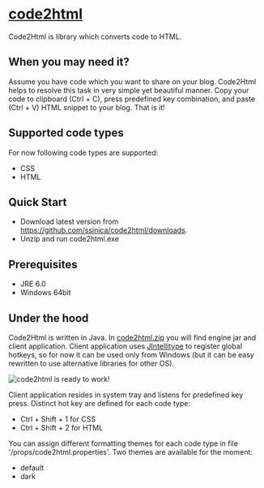[code2html](http://ssinica.github.com/code2html/)
=========== 

Code2Html is library which converts code to HTML.

When you may need it?
---------------------

Assume you have code which you want to share on your blog. Code2Html helps
to resolve this task in very simple yet beautiful manner. Copy your code to
clipboard (Ctrl + C), press predefined key combination, and paste (Ctrl + V)
HTML snippet to your blog. That is it!

Supported code types
--------------------

For now following code types are supported:

* CSS
* HTML

Quick Start
-----------

* Download latest version from https://github.com/ssinica/code2html/downloads.
* Unzip and run code2html.exe

Prerequisites
-------------

* JRE 6.0
* Windows 64bit

Under the hood
--------------

Code2Html is written in Java. In [code2html.zip](https://github.com/ssinica/code2html/downloads) you will find engine jar
and client application. Client application uses [JIntellitype](http://melloware.com/products/jintellitype/index.html) to 
register global hotkeys, so for now it can be used only from Windows (but it can be easy rewritten to use alternative libraries
for other OS).

![code2html is ready to work!](https://github.com/downloads/ssinica/code2html/code2html.png)

Client application resides in system tray and listens for predefined key press. Distinct hot key are defined for each code type:
* Ctrl + Shift + 1  for  CSS
* Ctrl + Shift + 2  for  HTML
               
You can assign different formatting themes for each code type in file '/props/code2html.properties'. Two themes are available for the moment:

* default
* dark

